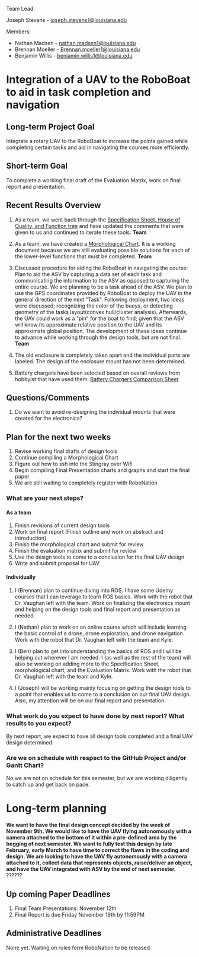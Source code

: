 Team Lead:

 Joseph Stevens - joseph.stevens1@louisiana.edu

Members:

* Nathan Madsen   - nathan.madsen1@louisiana.edu
* Brennan Moeller - Brennan.moeller1@louisiana.edu
* Benjamin Willis - benjamin.willis1@louisiana.edu

# Integration of a UAV to the RoboBoat to aid in task completion and navigation

## Long-term Project Goal

Integrate a rotary UAV to the RoboBoat to increase the points gained while completing certain tasks and aid in navigating the courses more efficiently.

## Short-term Goal

To complete a working final draft of the Evaluation Matrix, work on final report and presentation. 

## Recent Results Overview

1. As a team, we went back through the [Specification Sheet, House of Quality, and Function tree](http://crawlab.org/owncloud/index.php/apps/files/?dir=%2Fshared%2FRoboBoat%2FRoboBoat2021%2FSeniorProjects_Design_Tools) and have updated the comments that were given to us and continued to iterate these tools. **Team**

2. As a team, we have created a [Morphological Chart](http://crawlab.org/owncloud/index.php/apps/files/?dir=%2Fshared%2FRoboBoat%2FRoboBoat2021%2FSeniorProjects_Design_Tools). It is a working document because we are still evaluating possible solutions for each of the lower-level functions that must be completed. **Team**

3. Discussed procedure for aiding the RoboBoat in navigating the course: Plan to aid the ASV by capturing a data set of each task and communicating the information to the ASV as opposed to capturing the entire course. We are planning to be a task ahead of the ASV. We plan to use the GPS coordinates provided by RoboBoat to deploy the UAV in the general direction of the next "Task". Following deployment, two ideas were discussed; recognizing the color of the buoys, or detecting geometry of the tasks layout(convex hull/cluster analysis). Afterwards, the UAV could work as a "pin" for the boat to find; given that the ASV will know its approximate relative position to the UAV and its approximate global position. The development of these ideas continue to advance while working through the design tools, but are not final. **Team**

4. The old enclosure is completely taken apart and the individual parts are labeled. The design of the enclosure mount has not been determined. 

5. Battery chargers have been selected based on overall reviews from hobbyist that have used them. [Battery Chargers  Comparison Sheet](http://crawlab.org/owncloud/index.php/apps/files/?dir=%2Fshared%2FRoboBoat%2FRoboBoat2021%2FSeniorProjects_Design_Tools) 

## Questions/Comments

1. Do we want to avoid re-designing the individual mounts that were created for the electronics? 


## Plan for the next two weeks

1. Revise working final drafts of design tools
2. Continue compiling a Morphological Chart
3. Figure out how to ssh into the Stingray over Wifi
4. Begin compiling Final Presentation charts and graphs and start the final paper
6. We are still waiting to completely register with RoboNation

### What are your next steps?

#### As a team

1. Finish revisions of current design tools
2. Work on final report (Finish outline and work on abstract and introduction)
3. Finish the morphological chart and submit for review
4. Finish the evaluation matrix and submit for review
5. Use the design tools to come to a conclusion for the final UAV design
6. Write and submit proposal for UAV

#### Individually

1. I (Brennan) plan to continue diving into ROS. I have some Udemy courses that I can leverage to learn ROS basics. Work with the robot that Dr. Vaughan left with the team. Work on finalizing the electronics mount and helping on the design tools and final report and presentation as needed.

2. I (Nathan) plan to work on an online course which will include learning the basic control of a drone, drone exploration, and drone navigation. Work with the robot that Dr. Vaughan left with the team and Kyle.

3. I (Ben) plan to get into understanding the basics of ROS and I will be helping out wherever I am needed. I (as well as the rest of the team) will also be working on adding more to the Specification Sheet, morphological chart, and the Evaluation Matrix. Work with the robot that Dr. Vaughan left with the team and Kyle.

4. I (Joseph) will be working mainly focusing on getting the design tools to a point that enables us to come to a conclusion on our final UAV design. Also, my attention will be on our final report and presentation.


### What work do you expect to have done by next report? What results to you expect?

By next report, we expect to have all design tools completed and a final UAV design determined.

### Are we on schedule with respect to the GitHub Project and/or Gantt Chart?

No we are not on schedule for this semester, but we are working diligently to catch up and get back on pace.

# Long-term planning

**We want to have the final design concept decided by the  week of November 9th. We would like to have the UAV flying autonomously with a camera attached to the bottom of it within a pre-defined area by the begging of next semester. We want to fully test this design by late February, early March to have time to correct the flaws in the coding and design. We are looking to have the UAV fly autonomously with a camera attached to it, collect data that represents objects, raise/deliver an object, and have the UAV integrated with ASV by the end of next semester.**   ??????

## Up coming Paper Deadlines


1. Final Team Presentations: November 12th 
2. Final Report is due Friday November 19th by 11:59PM

## Administrative Deadlines

None yet. Waiting on rules form RoboNation to be released